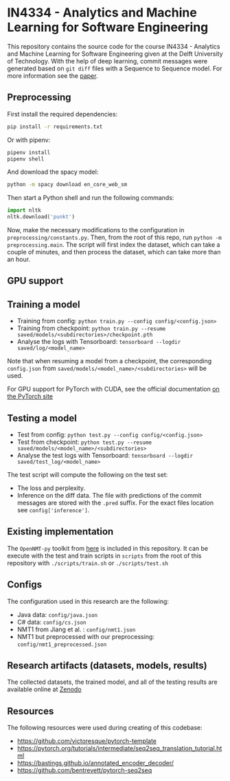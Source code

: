 # IN4334 - Analytics and Machine Learning for Software Engineering
This repository contains the source code for the course IN4334 - Analytics and Machine Learning for Software Engineering given at the Delft University of Technology.
With the help of deep learning, commit messages were generated based on `git diff` files with a Sequence to Sequence model.
For more information see the [paper](ML4SE_Final_Report_Group4.pdf).


## Preprocessing
First install the required dependencies:

```bash
pip install -r requirements.txt
```

Or with pipenv:

```bash
pipenv install
pipenv shell
```

And download the spacy model:
```bash
python -m spacy download en_core_web_sm
```

Then start a Python shell and run the following commands:
```python
import nltk
nltk.download('punkt')
```

Now, make the necessary modifications to the configuration in `preprocessing/constants.py`. Then, from the root of this repo, run `python -m preprocessing.main`. The script will first index the dataset, which can take a couple of minutes, and then process the dataset, which can take more than an hour.

## GPU support

## Training a model
* Training from config: `python train.py --config config/<config.json>`
* Training from checkpoint: `python train.py --resume saved/models/<subdirectories>/checkpoint.pth`
* Analyse the logs with Tensorboard: `tensorboard --logdir saved/log/<model_name>`

Note that when resuming a model from a checkpoint, the corresponding `config.json` from `saved/models/<model_name>/<subdirectories>` will be used. 

For GPU support for PyTorch with CUDA, see the official documentation [on the PyTorch site](https://pytorch.org/get-started/locally/)
  

## Testing a model
* Test from config: `python test.py --config config/<config.json>`
* Test from checkpoint: `python test.py --resume saved/models/<model_name>/<subdirectories>`
* Analyse the test logs with Tensorboard: `tensorboard --logdir saved/test_log/<model_name>`

The test script will compute the following on the test set: 
* The loss and perplexity.
* Inference on the diff data. The file with predictions of the commit messages are stored with the `.pred` suffix. 
For the exact files location see `config['inference']`.

## Existing implementation
The `OpenNMT-py` toolkit from [here](https://github.com/OpenNMT/OpenNMT-py) is included in this repository. It can be execute with the test and train scripts in `scripts` from the root of this repository with `./scripts/train.sh` or `./scripts/test.sh`

## Configs
The configuration used in this research are the following:
* Java data: `config/java.json`
* C# data: `config/cs.json`
* NMT1 from Jiang et al. : `config/nmt1.json`
* NMT1 but preprocessed with our preprocessing: `config/nmt1_preprocessed.json`

## Research artifacts (datasets, models, results)
The collected datasets, the trained model, and all of the testing results are available online at [Zenodo](https://zenodo.org/record/3519363)

## Resources
The following resources were used during creating of this codebase:
* https://github.com/victoresque/pytorch-template
* https://pytorch.org/tutorials/intermediate/seq2seq_translation_tutorial.html
* https://bastings.github.io/annotated_encoder_decoder/
* https://github.com/bentrevett/pytorch-seq2seq

